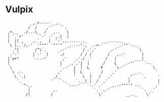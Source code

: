 # Vulpix
               _,.+-----__,._
              /  /    ,'     `.
     ,+._   ./...\_  /   ,..   \
     | `.`+'       `-' .' ,.|  |
     |  |( ,    ,.`,   |  `-',,........_       __......_
      \ |..`/,-'  '"""' `""'"  _,.---"-,  .-+-'      _.-""`--._
       ."|       /"\`.      ,-'       / .','      ,-'          \
      .'-'      |`-'  |    `./       / / /       /   ,.-'       |
     j`v+"      `----"       ,'    ,'./ .'      /   |        ___|
     |                      |   _,','j  |      /    L   _.-"'    `--.
      \                     `.-'  j  |  L     F      \-'             \
       \ .-.               ,'     |  L   .    /    ,'       __..      `
        \ `.|            _/_      '   \  |   /   ,'       ,"    `.     '
         `.             '   `-.    `.__| |  /  ,'         |            |
           `"-,.               `----'   `-.' .'   _,.--"""'" --.      ,'
              |          ,.                `.  ,-'              `.  _'
             /|         /                    \'          __.._    \'
